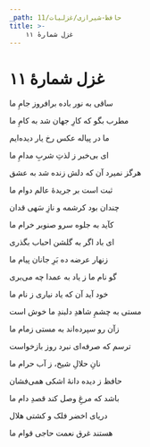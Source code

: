 ```yaml
---
_path: حافظ-شیرازی/غزلیات/11
title: >-
    غزل شمارهٔ ۱۱
---
```

# غزل شمارهٔ ۱۱

<div class="b" id="bn1"><div class="m1"><p>ساقی به نور باده برافروز جامِ ما</p></div>
<div class="m2"><p>مطرب بگو که کارِ جهان شد به کامِ ما</p></div></div>
<div class="b" id="bn2"><div class="m1"><p>ما در پیاله عکس رخ یار دیده‌ایم</p></div>
<div class="m2"><p>ای بی‌خبر ز لذتِ شربِ مدامِ ما</p></div></div>
<div class="b" id="bn3"><div class="m1"><p>هرگز نمیرد آن که دلش زنده شد به عشق</p></div>
<div class="m2"><p>ثبت است بر جریدهٔ عالم دوام ما</p></div></div>
<div class="b" id="bn4"><div class="m1"><p>چندان بود کرشمه و نازِ سَهی قدان</p></div>
<div class="m2"><p>کآید به جلوه سرو صنوبر خرام ما</p></div></div>
<div class="b" id="bn5"><div class="m1"><p>ای باد اگر به گلشن احباب بگذری</p></div>
<div class="m2"><p>زنهار عرضه ده بَرِ جانان پیام ما</p></div></div>
<div class="b" id="bn6"><div class="m1"><p>گو نام ما ز یاد به عمدا چه می‌بری</p></div>
<div class="m2"><p>خود آید آن که یاد نیاری ز نام ما</p></div></div>
<div class="b" id="bn7"><div class="m1"><p>مستی به چشمِ شاهدِ دلبندِ ما خوش است</p></div>
<div class="m2"><p>زآن رو سپرده‌اند به مستی زمام ما</p></div></div>
<div class="b" id="bn8"><div class="m1"><p>ترسم که صرفه‌ای نبرد روز بازخواست</p></div>
<div class="m2"><p>نانِ حلالِ شیخ، ز آب حرام ما</p></div></div>
<div class="b" id="bn9"><div class="m1"><p>حافظ ز دیده دانهٔ اشکی همی‌فشان</p></div>
<div class="m2"><p>باشد که مرغِ وصل کند قصدِ دام ما</p></div></div>
<div class="b" id="bn10"><div class="m1"><p>دریای اخضر فلک و کشتی هلال</p></div>
<div class="m2"><p>هستند غرق نعمت حاجی قوام ما</p></div></div>
